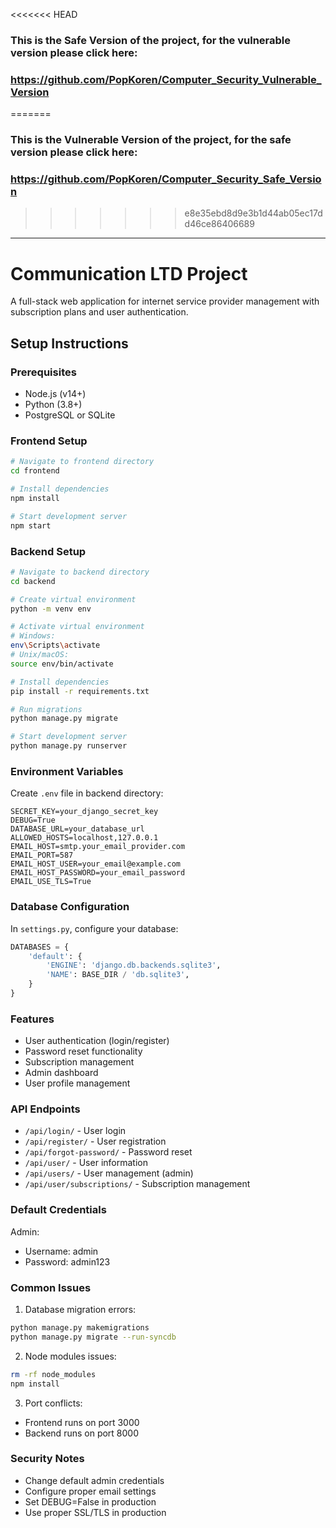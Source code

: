 <<<<<<< HEAD
### This is the Safe Version of the project, for the vulnerable version please click here:
### https://github.com/PopKoren/Computer_Security_Vulnerable_Version
=======
### This is the Vulnerable Version of the project, for the safe version please click here:
### https://github.com/PopKoren/Computer_Security_Safe_Version
>>>>>>> e8e35ebd8d9e3b1d44ab05ec17dd46ce86406689
___

# Communication LTD Project

A full-stack web application for internet service provider management with subscription plans and user authentication.

## Setup Instructions

### Prerequisites
- Node.js (v14+)
- Python (3.8+)
- PostgreSQL or SQLite

### Frontend Setup
```bash
# Navigate to frontend directory
cd frontend

# Install dependencies
npm install

# Start development server
npm start
```

### Backend Setup
```bash
# Navigate to backend directory
cd backend

# Create virtual environment
python -m venv env

# Activate virtual environment
# Windows:
env\Scripts\activate
# Unix/macOS:
source env/bin/activate

# Install dependencies
pip install -r requirements.txt

# Run migrations
python manage.py migrate

# Start development server
python manage.py runserver
```

### Environment Variables
Create `.env` file in backend directory:
```env
SECRET_KEY=your_django_secret_key
DEBUG=True
DATABASE_URL=your_database_url
ALLOWED_HOSTS=localhost,127.0.0.1
EMAIL_HOST=smtp.your_email_provider.com
EMAIL_PORT=587
EMAIL_HOST_USER=your_email@example.com
EMAIL_HOST_PASSWORD=your_email_password
EMAIL_USE_TLS=True
```

### Database Configuration
In `settings.py`, configure your database:
```python
DATABASES = {
    'default': {
        'ENGINE': 'django.db.backends.sqlite3',
        'NAME': BASE_DIR / 'db.sqlite3',
    }
}
```

### Features
- User authentication (login/register)
- Password reset functionality
- Subscription management
- Admin dashboard
- User profile management

### API Endpoints
- `/api/login/` - User login
- `/api/register/` - User registration
- `/api/forgot-password/` - Password reset
- `/api/user/` - User information
- `/api/users/` - User management (admin)
- `/api/user/subscriptions/` - Subscription management

### Default Credentials
Admin:
- Username: admin
- Password: admin123

### Common Issues
1. Database migration errors:
```bash
python manage.py makemigrations
python manage.py migrate --run-syncdb
```

2. Node modules issues:
```bash
rm -rf node_modules
npm install
```

3. Port conflicts:
- Frontend runs on port 3000
- Backend runs on port 8000

### Security Notes
- Change default admin credentials
- Configure proper email settings
- Set DEBUG=False in production
- Use proper SSL/TLS in production
